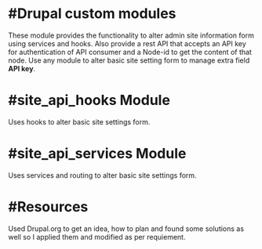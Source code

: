 #Drupal custom modules
=======================

These module provides the functionality to alter admin site information form using services and hooks. Also provide a rest API that accepts an API key for authentication of API consumer and a Node-id to get the content of that node.
Use any module to alter basic site setting form to manage extra field **API key**.

#site_api_hooks Module
=======================

Uses hooks to alter basic site settings form.

#site_api_services Module
==========================

Uses services and routing to alter basic site settings form.

#Resources
===================

Used Drupal.org to get an idea, how to plan and found some solutions as well so I applied them and modified as per requiement.
